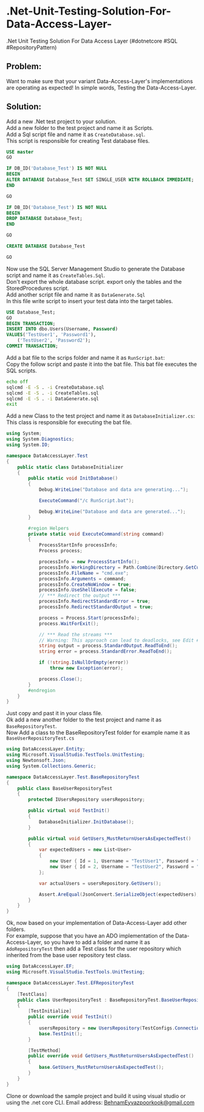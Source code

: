 # .Net-Unit-Testing-Solution-For-Data-Access-Layer-
.Net Unit Testing Solution For Data Access Layer  (#dotnetcore  #SQL #RepositoryPattern)

## Problem:
Want to make sure that your variant Data-Access-Layer's implementations are operating as expected!
In simple words, Testing the Data-Access-Layer.

## Solution:
Add a new .Net test project to your solution.  
Add a new folder to the test project and name it as Scripts.  
Add a Sql script file and name it as `CreateDatabase.sql`.  
This script is responsible for creating Test database files.  
```SQL
USE master
GO

IF DB_ID('Database_Test') IS NOT NULL
BEGIN
ALTER DATABASE Database_Test SET SINGLE_USER WITH ROLLBACK IMMEDIATE;
END

GO

IF DB_ID('Database_Test') IS NOT NULL
BEGIN
DROP DATABASE Database_Test;
END

GO

CREATE DATABASE Database_Test

GO
```  
Now use the SQL Server Management Studio to generate the Database script and name it as `CreateTables.Sql`.  
Don't export the whole database script. export only the tables and the StoredProcedures script.  
Add another script file and name it as `DataGenerate.Sql`  
In this file write script to insert your test data into the target tables.
```SQL
USE Database_Test;
GO
BEGIN TRANSACTION;
INSERT INTO dbo.Users(Username, Password)
VALUES('TestUser1', 'Password1'),
    ('TestUser2', 'Password2');
COMMIT TRANSACTION;
```
Add a bat file to the scrips folder and name it as `RunScript.bat`:  
Copy the follow script and paste it into the bat file. This bat file executes the SQL scripts.  
```bat
echo off
sqlcmd -E -S . -i CreateDatabase.sql
sqlcmd -E -S . -i CreateTables.sql
sqlcmd -E -S . -i DataGenerate.sql
exit
```
Add a new Class to the test project and name it as `DatabaseInitializer.cs`:  
This class is responsible for executing the bat file.
```C#
using System;
using System.Diagnostics;
using System.IO;

namespace DataAccessLayer.Test
{
	public static class DatabaseInitializer
	{
		public static void InitDatabase()
		{
			Debug.WriteLine("Database and data are generating...");

			ExecuteCommand("/c RunScript.bat");

			Debug.WriteLine("Database and data are generated...");
		}

		#region Helpers
		private static void ExecuteCommand(string command)
		{
			ProcessStartInfo processInfo;
			Process process;

			processInfo = new ProcessStartInfo();
			processInfo.WorkingDirectory = Path.Combine(Directory.GetCurrentDirectory(), @"Scripts\");
			processInfo.FileName = "cmd.exe";
			processInfo.Arguments = command;
			processInfo.CreateNoWindow = true;
			processInfo.UseShellExecute = false;
			// *** Redirect the output ***
			processInfo.RedirectStandardError = true;
			processInfo.RedirectStandardOutput = true;

			process = Process.Start(processInfo);
			process.WaitForExit();

			// *** Read the streams ***
			// Warning: This approach can lead to deadlocks, see Edit #2
			string output = process.StandardOutput.ReadToEnd();
			string error = process.StandardError.ReadToEnd();

			if (!string.IsNullOrEmpty(error))
				throw new Exception(error);

			process.Close();
		}
		#endregion
	}
}

```  
Just copy and past it in your class file.  
Ok add a new another folder to the test project and name it as `BaseRepositoryTest`.  
Now Add a class to the BaseRepositoryTest folder for example name it as `BaseUserRepositoryTest.cs`  
```c#
using DataAccessLayer.Entity;
using Microsoft.VisualStudio.TestTools.UnitTesting;
using Newtonsoft.Json;
using System.Collections.Generic;

namespace DataAccessLayer.Test.BaseRepositoryTest
{
	public class BaseUserRepositoryTest
	{
		protected IUsersRepository usersRepository;

		public virtual void TestInit()
		{
			DatabaseInitializer.InitDatabase();
		}

		public virtual void GetUsers_MustReturnUsersAsExpectedTest()
		{
			var expectedUsers = new List<User>
			{
				new User { Id = 1, Username = "TestUser1", Password = "Password1" },
				new User { Id = 2, Username = "TestUser2", Password = "Password2" }
			};

			var actualUsers = usersRepository.GetUsers();

			Assert.AreEqual(JsonConvert.SerializeObject(expectedUsers), JsonConvert.SerializeObject(actualUsers));
		}
	}
}
```
Ok, now based on your implementation of Data-Access-Layer add other folders.  
For example, suppose that you have an ADO implementation of the Data-Access-Layer, so you have to add a folder and name it as `AdoRepositoryTest` then add a Test class for the user repository which inherited  from the base user repository test class.  
```c#
using DataAccessLayer.EF;
using Microsoft.VisualStudio.TestTools.UnitTesting;

namespace DataAccessLayer.Test.EFRepositoryTest
{
	[TestClass]
	public class UserRepositoryTest : BaseRepositoryTest.BaseUserRepositoryTest
	{
		[TestInitialize]
		public override void TestInit()
		{
			usersRepository = new UsersRepository(TestConfigs.ConnectionString);
			base.TestInit();
		}

		[TestMethod]
		public override void GetUsers_MustReturnUsersAsExpectedTest()
		{
			base.GetUsers_MustReturnUsersAsExpectedTest();
		}
	}
}

```
Clone or download the sample project and build it using visual studio or using the .net core CLI.
Email address: BehnamEyvazpoorkook@gmail.com
